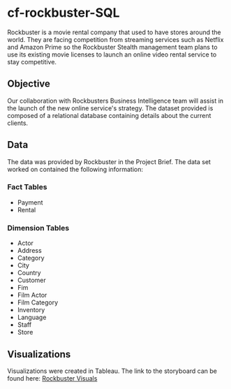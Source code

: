 # cf-rockbuster-SQL

Rockbuster is a movie rental company that used to have stores around the world.  They are facing competition from streaming services such as Netflix and Amazon Prime so the Rockbuster Stealth management team plans to use its existing movie licenses to launch an online video rental service to stay competitive.

## Objective

Our collaboration with Rockbusters Business Intelligence team will assist in the launch of the new online service's strategy. The dataset provided is composed of a relational database containing details about the current clients.

## Data

The data was provided by Rockbuster in the Project Brief.  The data set worked on contained the following information:

### Fact Tables
- Payment
- Rental

### Dimension Tables
- Actor
- Address
- Category
- City
- Country
- Customer
- Fim
- Film Actor
- Film Category
- Inventory
- Language
- Staff
- Store

## Visualizations

Visualizations were created in Tableau.  The link to the storyboard can be found here: [Rockbuster Visuals](https://public.tableau.com/app/profile/gregor.gurski/viz/SpatialAnalysis_TotalRevenueByCountry/Sheet1?publish=yes)
